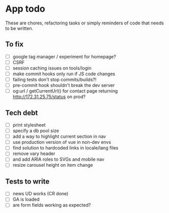 # App todo

These are chores, refactoring tasks or simply reminders of code that needs to be written.

## To fix
- [ ] google tag manager / experiment for homepage?
- [ ] CSRF
- [ ] session caching issues on tools/login
- [ ] make commit hooks only run if JS code changes
- [ ] failing tests don't stop commits/builds?!
- [ ] pre-commit hook shouldn't break the dev server
- [ ] og:url / getCurrentUrl() for contact page returning http://172.31.25.75/status on prod?

## Tech debt
- [ ] print stylesheet
- [ ] specify a db pool size
- [ ] add a way to highlight current section in nav
- [ ] use production version of vue in non-dev envs
- [ ] find solution to hardcoded links in locale/lang files 
- [ ] remove vary header
- [ ] and add ARIA roles to SVGs and mobile nav
- [ ] resize carousel height on item change

## Tests to write
 - [ ] news UD works (CR done)
 - [ ] GA is loaded
 - [ ] are form fields working as expected?